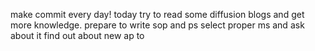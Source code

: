 make commit every day!
today try to read some diffusion blogs and get more knowledge.
prepare to write sop and ps
select proper ms and ask about it
find out about new ap to 